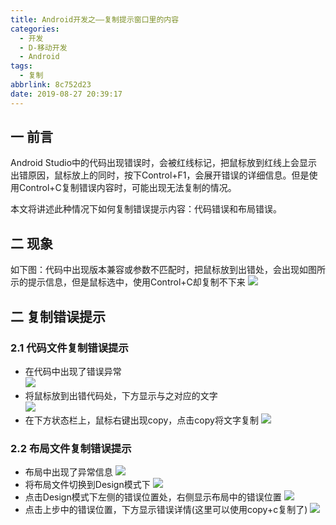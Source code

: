 ```yaml
---
title: Android开发之——复制提示窗口里的内容
categories:
  - 开发
  - D-移动开发
  - Android
tags:
  - 复制
abbrlink: 8c752d23
date: 2019-08-27 20:39:17
---
```

## 一 前言
Android Studio中的代码出现错误时，会被红线标记，把鼠标放到红线上会显示出错原因，鼠标放上的同时，按下Control+F1，会展开错误的详细信息。但是使用Control+C复制错误内容时，可能出现无法复制的情况。   

本文将讲述此种情况下如何复制错误提示内容：代码错误和布局错误。  
<!--more-->

## 二 现象
如下图：代码中出现版本兼容或参数不匹配时，把鼠标放到出错处，会出现如图所示的提示信息，但是鼠标选中，使用Control+C却复制不下来
![][1]

## 二 复制错误提示

### 2.1 代码文件复制错误提示

* 在代码中出现了错误异常  
	![][2]
* 将鼠标放到出错代码处，下方显示与之对应的文字  
	![][3]
* 在下方状态栏上，鼠标右键出现copy，点击copy将文字复制
	![][4]

### 2.2 布局文件复制错误提示

* 布局中出现了异常信息
	![][5]
* 将布局文件切换到Design模式下
	![][6]
* 点击Design模式下左侧的错误位置处，右侧显示布局中的错误位置
	![][7]
* 点击上步中的错误位置，下方显示错误详情(这里可以使用copy+c复制了)
	![][8]




[1]: https://raw.githubusercontent.com/PGzxc/CDN/master/blog-image/android-copy-error-info.png
[2]: https://raw.githubusercontent.com/PGzxc/CDN/master/blog-image/android-copy-error-code-show.png
[3]: https://raw.githubusercontent.com/PGzxc/CDN/master/blog-image/android-copy-error-code.png
[4]: https://raw.githubusercontent.com/PGzxc/CDN/master/blog-image/android-copy-error-code-copy.png
[5]: https://raw.githubusercontent.com/PGzxc/CDN/master/blog-image/android-copy-error-layout-show.png
[6]: https://raw.githubusercontent.com/PGzxc/CDN/master/blog-image/android-copy-error-layout-design-model.png
[7]: https://raw.githubusercontent.com/PGzxc/CDN/master/blog-image/android-copy-error-layout-design-model-more.png
[8]: https://raw.githubusercontent.com/PGzxc/CDN/master/blog-image/android-copy-error-layout-design-model-detail.png